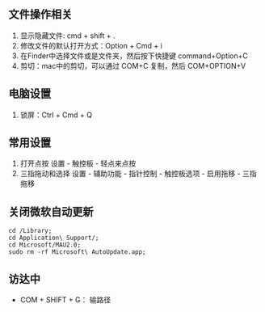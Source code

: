 ## 文件操作相关

1. 显示隐藏文件: cmd + shift + .
2. 修改文件的默认打开方式：Option + Cmd + i
3. 在Finder中选择文件或是文件夹，然后按下快捷键 command+Option+C
4. 剪切：mac中的剪切，可以通过 COM+C 复制，然后 COM+OPTION+V

## 电脑设置
1. 锁屏：Ctrl + Cmd + Q

## 常用设置
1. 打开点按 设置 - 触控板 - 轻点来点按
2. 三指拖动和选择 设置 - 辅助功能 - 指针控制 - 触控板选项 - 启用拖移 - 三指拖移

## 关闭微软自动更新
```shell
cd /Library;
cd Application\ Support/;
cd Microsoft/MAU2.0;
sudo rm -rf Microsoft\ AutoUpdate.app;
```

## 访达中

* COM + SHIFT + G： 输路径

  



